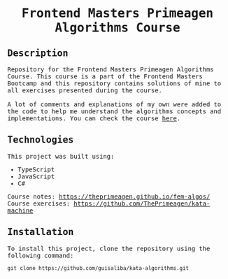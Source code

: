 <samp>
  <h1 align="center">
    Frontend Masters Primeagen Algorithms Course
  </h1>

## Description

Repository for the Frontend Masters Primeagen Algorithms Course. This course is a part of the Frontend Masters Bootcamp and this repository contains solutions of mine to all exercises presented during the course.
<br> <br>
A lot of comments and explanations of my own were added to the code to help me understand the algorithms concepts and implementations. You can check the course [here](https://frontendmasters.com/courses/algorithms/).

## Technologies

This project was built using:

- TypeScript
- JavaScript
- C#

Course notes: https://theprimeagen.github.io/fem-algos/ <br>
Course exercises: https://github.com/ThePrimeagen/kata-machine

## Installation

To install this project, clone the repository using the following command:

```
git clone https://github.com/guisaliba/kata-algorithms.git
```

</samp>
